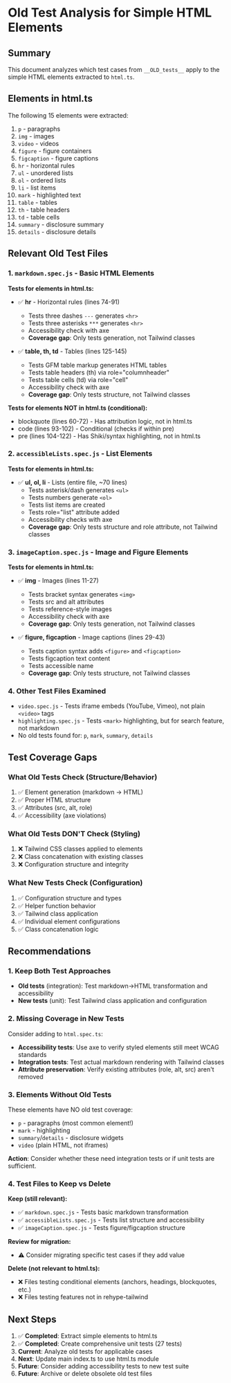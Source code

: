 # Old Test Analysis for Simple HTML Elements

## Summary

This document analyzes which test cases from `__OLD_tests__` apply to the simple HTML elements extracted to `html.ts`.

## Elements in html.ts

The following 15 elements were extracted:

1. `p` - paragraphs
2. `img` - images
3. `video` - videos
4. `figure` - figure containers
5. `figcaption` - figure captions
6. `hr` - horizontal rules
7. `ul` - unordered lists
8. `ol` - ordered lists
9. `li` - list items
10. `mark` - highlighted text
11. `table` - tables
12. `th` - table headers
13. `td` - table cells
14. `summary` - disclosure summary
15. `details` - disclosure details

## Relevant Old Test Files

### 1. `markdown.spec.js` - Basic HTML Elements

**Tests for elements in html.ts:**

- ✅ **hr** - Horizontal rules (lines 74-91)
  - Tests three dashes `---` generates `<hr>`
  - Tests three asterisks `***` generates `<hr>`
  - Accessibility check with axe
  - **Coverage gap**: Only tests generation, not Tailwind classes

- ✅ **table, th, td** - Tables (lines 125-145)
  - Tests GFM table markup generates HTML tables
  - Tests table headers (th) via role="columnheader"
  - Tests table cells (td) via role="cell"
  - Accessibility check with axe
  - **Coverage gap**: Only tests structure, not Tailwind classes

**Tests for elements NOT in html.ts (conditional):**
- blockquote (lines 60-72) - Has attribution logic, not in html.ts
- code (lines 93-102) - Conditional (checks if within pre)
- pre (lines 104-122) - Has Shiki/syntax highlighting, not in html.ts

### 2. `accessibleLists.spec.js` - List Elements

**Tests for elements in html.ts:**

- ✅ **ul, ol, li** - Lists (entire file, ~70 lines)
  - Tests asterisk/dash generates `<ul>`
  - Tests numbers generate `<ol>`
  - Tests list items are created
  - Tests role="list" attribute added
  - Accessibility checks with axe
  - **Coverage gap**: Only tests structure and role attribute, not Tailwind classes

### 3. `imageCaption.spec.js` - Image and Figure Elements

**Tests for elements in html.ts:**

- ✅ **img** - Images (lines 11-27)
  - Tests bracket syntax generates `<img>`
  - Tests src and alt attributes
  - Tests reference-style images
  - Accessibility check with axe
  - **Coverage gap**: Only tests generation, not Tailwind classes

- ✅ **figure, figcaption** - Image captions (lines 29-43)
  - Tests caption syntax adds `<figure>` and `<figcaption>`
  - Tests figcaption text content
  - Tests accessible name
  - **Coverage gap**: Only tests structure, not Tailwind classes

### 4. Other Test Files Examined

- `video.spec.js` - Tests iframe embeds (YouTube, Vimeo), not plain `<video>` tags
- `highlighting.spec.js` - Tests `<mark>` highlighting, but for search feature, not markdown
- No old tests found for: `p`, `mark`, `summary`, `details`

## Test Coverage Gaps

### What Old Tests Check (Structure/Behavior)

1. ✅ Element generation (markdown → HTML)
2. ✅ Proper HTML structure
3. ✅ Attributes (src, alt, role)
4. ✅ Accessibility (axe violations)

### What Old Tests DON'T Check (Styling)

1. ❌ Tailwind CSS classes applied to elements
2. ❌ Class concatenation with existing classes
3. ❌ Configuration structure and integrity

### What New Tests Check (Configuration)

1. ✅ Configuration structure and types
2. ✅ Helper function behavior
3. ✅ Tailwind class application
4. ✅ Individual element configurations
5. ✅ Class concatenation logic

## Recommendations

### 1. Keep Both Test Approaches

- **Old tests** (integration): Test markdown→HTML transformation and accessibility
- **New tests** (unit): Test Tailwind class application and configuration

### 2. Missing Coverage in New Tests

Consider adding to `html.spec.ts`:

- **Accessibility tests**: Use axe to verify styled elements still meet WCAG standards
- **Integration tests**: Test actual markdown rendering with Tailwind classes
- **Attribute preservation**: Verify existing attributes (role, alt, src) aren't removed

### 3. Elements Without Old Tests

These elements have NO old test coverage:

- `p` - paragraphs (most common element!)
- `mark` - highlighting
- `summary`/`details` - disclosure widgets
- `video` (plain HTML, not iframes)

**Action**: Consider whether these need integration tests or if unit tests are sufficient.

### 4. Test Files to Keep vs Delete

**Keep (still relevant):**

- ✅ `markdown.spec.js` - Tests basic markdown transformation
- ✅ `accessibleLists.spec.js` - Tests list structure and accessibility
- ✅ `imageCaption.spec.js` - Tests figure/figcaption structure

**Review for migration:**

- ⚠️ Consider migrating specific test cases if they add value

**Delete (not relevant to html.ts):**

- ❌ Files testing conditional elements (anchors, headings, blockquotes, etc.)
- ❌ Files testing features not in rehype-tailwind

## Next Steps

1. ✅ **Completed**: Extract simple elements to html.ts
2. ✅ **Completed**: Create comprehensive unit tests (27 tests)
3. **Current**: Analyze old tests for applicable cases
4. **Next**: Update main index.ts to use html.ts module
5. **Future**: Consider adding accessibility tests to new test suite
6. **Future**: Archive or delete obsolete old test files
